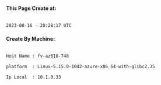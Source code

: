 
   
#### This Page Create at:

```bash

2023-08-16 - 20:28:17 UTC

```

#### Create By Machine:

```bash

Host Name : fv-az618-748

platform  : Linux-5.15.0-1042-azure-x86_64-with-glibc2.35

Ip Local  : 10.1.0.33

```

